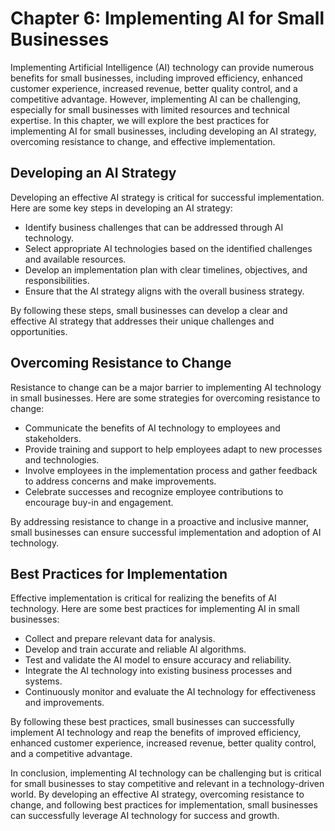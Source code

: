 Chapter 6: Implementing AI for Small Businesses
===============================================

Implementing Artificial Intelligence (AI) technology can provide numerous benefits for small businesses, including improved efficiency, enhanced customer experience, increased revenue, better quality control, and a competitive advantage. However, implementing AI can be challenging, especially for small businesses with limited resources and technical expertise. In this chapter, we will explore the best practices for implementing AI for small businesses, including developing an AI strategy, overcoming resistance to change, and effective implementation.

Developing an AI Strategy
-------------------------

Developing an effective AI strategy is critical for successful implementation. Here are some key steps in developing an AI strategy:

* Identify business challenges that can be addressed through AI technology.
* Select appropriate AI technologies based on the identified challenges and available resources.
* Develop an implementation plan with clear timelines, objectives, and responsibilities.
* Ensure that the AI strategy aligns with the overall business strategy.

By following these steps, small businesses can develop a clear and effective AI strategy that addresses their unique challenges and opportunities.

Overcoming Resistance to Change
-------------------------------

Resistance to change can be a major barrier to implementing AI technology in small businesses. Here are some strategies for overcoming resistance to change:

* Communicate the benefits of AI technology to employees and stakeholders.
* Provide training and support to help employees adapt to new processes and technologies.
* Involve employees in the implementation process and gather feedback to address concerns and make improvements.
* Celebrate successes and recognize employee contributions to encourage buy-in and engagement.

By addressing resistance to change in a proactive and inclusive manner, small businesses can ensure successful implementation and adoption of AI technology.

Best Practices for Implementation
---------------------------------

Effective implementation is critical for realizing the benefits of AI technology. Here are some best practices for implementing AI in small businesses:

* Collect and prepare relevant data for analysis.
* Develop and train accurate and reliable AI algorithms.
* Test and validate the AI model to ensure accuracy and reliability.
* Integrate the AI technology into existing business processes and systems.
* Continuously monitor and evaluate the AI technology for effectiveness and improvements.

By following these best practices, small businesses can successfully implement AI technology and reap the benefits of improved efficiency, enhanced customer experience, increased revenue, better quality control, and a competitive advantage.

In conclusion, implementing AI technology can be challenging but is critical for small businesses to stay competitive and relevant in a technology-driven world. By developing an effective AI strategy, overcoming resistance to change, and following best practices for implementation, small businesses can successfully leverage AI technology for success and growth.
